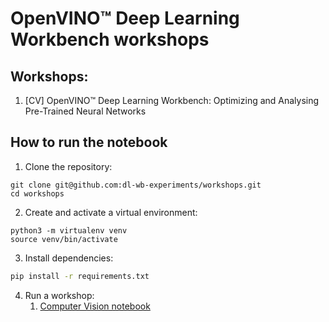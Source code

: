 # OpenVINO™ Deep Learning Workbench workshops

## Workshops:

1. [CV] OpenVINO™ Deep Learning Workbench: Optimizing and Analysing Pre-Trained Neural Networks

## How to run the notebook

1. Clone the repository:
```shell
git clone git@github.com:dl-wb-experiments/workshops.git
cd workshops
```

2. Create and activate a virtual environment:
```shell
python3 -m virtualenv venv
source venv/bin/activate
```

3. Install dependencies:
```bash
pip install -r requirements.txt
```

4. Run a workshop:
    1. [Computer Vision notebook](./workshops/cv/README.md)